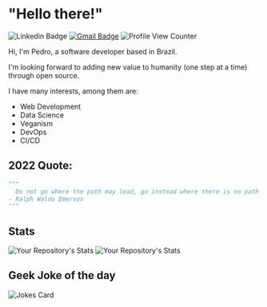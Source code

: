 # "Hello there!"

![Linkedin Badge](https://img.shields.io/badge/-Pedromcsp-blue?style=flat-square&logo=Linkedin&logoColor=white&link=https://www.linkedin.com/in/pedromcsprado/)
[![Gmail Badge](https://img.shields.io/badge/-silv9797@gmail.com-c14438?style=flat-square&logo=Gmail&logoColor=white&link=mailto:silv9797@gmail.com)](mailto:silv9797@gmail.com)
![Profile View Counter](https://komarev.com/ghpvc/?username=Pedro-Ponteiro)


Hi, I'm Pedro, a software developer based in Brazil.

I'm looking forward to adding new value to humanity (one step at a time) through open source.

I have many interests, among them are: 
* Web Development
* Data Science
* Veganism
* DevOps
* CI/CD

## 2022 Quote:
``` python
"""
  Do not go where the path may lead, go instead where there is no path and leave a trail.
- Ralph Waldo Emerson
"""
```



## Stats


![Your Repository's Stats](https://github-readme-stats.vercel.app/api?username=Pedro-Ponteiro&show_icons=true)
![Your Repository's Stats](https://github-readme-stats.vercel.app/api/top-langs/?username=Pedro-Ponteiro&theme=blue-green)

## Geek Joke of the day
![Jokes Card](https://readme-jokes.vercel.app/api)



